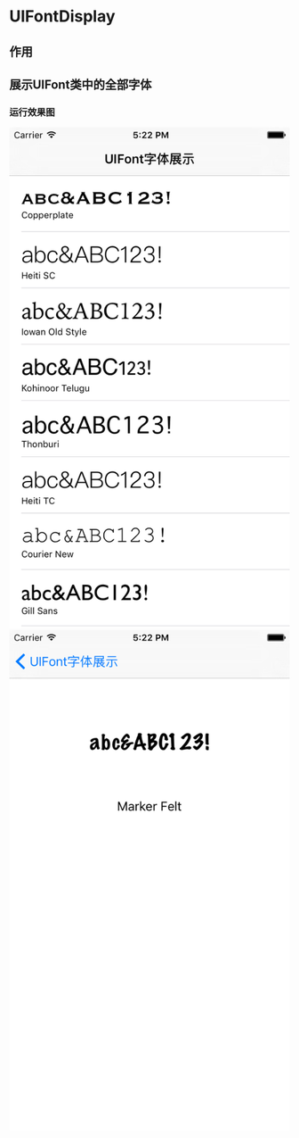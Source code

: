 # UIFontDisplay
## 作用
## 展示UIFont类中的全部字体
### 运行效果图
![{}](https://github.com/huashanbayern/UIFontDisplay/blob/master/运行效果图1.png)
![{340 * 680}](https://github.com/huashanbayern/UIFontDisplay/blob/master/运行效果图2.png)
